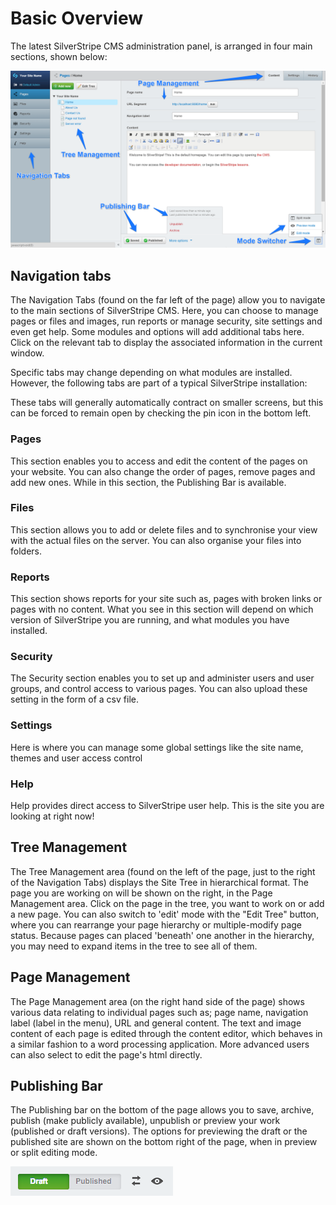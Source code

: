 <!--
pagenumber: 2
title: Basic overview
-->

# Basic Overview

The latest SilverStripe CMS administration panel, is arranged in four main sections, shown below:

![SilverStripe3 Administration Panel](_images/basic-overview.png)

## Navigation tabs

The Navigation Tabs (found on the far left of the page) allow you to navigate to the main sections of SilverStripe CMS. Here, you can choose to manage pages or files and images, run reports or manage security, site settings and even get help.  Some modules and options will add additional tabs here. Click on the relevant tab to display the associated information in the current window.

Specific tabs may change depending on what modules are installed. However, the following tabs are part of a typical SilverStripe installation:

These tabs will generally automatically contract on smaller screens, but this can be forced
to remain open by checking the pin icon in the bottom left.

### Pages

This section enables you to access and edit the content of the pages on your website.  You can also change the order of pages, remove pages and add new ones.  While in this section, the Publishing Bar is available.

### Files 

This section allows you to add or delete files and to synchronise your view with the actual files on the server.  You can also organise your files into folders.

### Reports

This section shows reports for your site such as, pages with broken links or pages with no content. What you see in this section will depend on which version of SilverStripe you are running, and what modules you have installed.

### Security

The Security section enables you to set up and administer users and user groups, and control access to various pages.  You can also upload these setting in the form of a csv file.

### Settings

Here is where you can manage some global settings like the site name, themes and user access control

### Help

Help provides direct access to SilverStripe user help. This is the site you are looking at right now!

## Tree Management

The Tree Management area (found on the left of the page, just to the right of the Navigation Tabs) displays the Site Tree in hierarchical format. The page you are working on will be shown on the right, in the Page Management area.  Click on the page in the tree, you want to work on or add a new page.  You can also switch to 'edit' mode with the "Edit Tree" button, where you can rearrange your page hierarchy or multiple-modify page status.  Because pages can placed 'beneath' one another in the hierarchy, you may need to expand items in the tree to see all of them.

## Page Management

The Page Management area (on the right hand side of the page) shows various data relating to individual pages such as; page name, navigation label (label in the menu), URL and general content.  The text and image content of each page is edited through the content editor, which behaves in a similar fashion to a word processing application.  More advanced users can also select to edit the page's html directly.

## Publishing Bar

The Publishing bar on the bottom of the page allows you to save, archive, publish (make publicly available), unpublish or preview your work (published or draft versions).  The options for previewing the draft or the published site are shown on the bottom right of the page, when in preview or split editing mode.

![SS3 Preview Options (Draft Site/ Published Site)](_images/preview-option.png)
